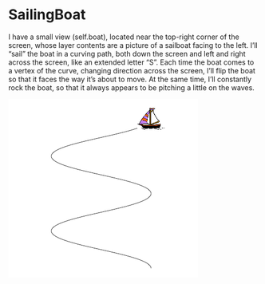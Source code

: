# SailingBoat

I have a small view (self.boat), located near the top-right corner of the screen, whose layer contents are a picture of a sailboat facing to the left. I’ll “sail” the boat in a curving path, both down the screen and left and right across the screen, like an extended letter “S”. Each time the boat comes to a vertex of the curve, changing direction across the screen, I’ll flip the boat so that it faces the way it’s about to move. At the same time, I’ll constantly rock the boat, so that it always appears to be pitching a little on the waves.

![A](https://github.com/Lilyeka/SailingBoat/blob/master/SailingBoat/boatPath.png "A boat and the course she’ll sail")
